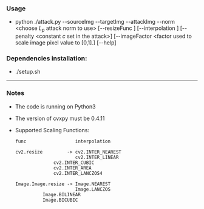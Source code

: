 ### Usage
* python ./attack.py --sourceImg <source image path>
                     --targetImg <target image path>
                     --attackImg <path to save the attack image>
                     --norm <choose $L_p$ attack norm to use>
                     [--resizeFunc <resizing function>]
                     [--interpolation <interpolation method>]
                     [--penalty <constant $c$ set in the attack>]
                     [--imageFactor <factor used to scale image pixel value to [0,1].]
                     [--help]

### Dependencies installation:
* ./setup.sh
---

### Notes

* The code is running on Python3
* The version of cvxpy must be 0.4.11
* Supported Scaling Functions:
  
      func                  interpolation

      cv2.resize         -> cv2.INTER_NEAREST
                            cv2.INTER_LINEAR
		            cv2.INTER_CUBIC
		            cv2.INTER_AREA
		            cv2.INTER_LANCZOS4

      Image.Image.resize -> Image.NEAREST
                            Image.LANCZOS
			    Image.BILINEAR
			    Image.BICUBIC
